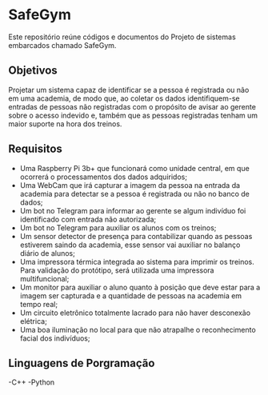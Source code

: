 # SafeGym

Este repositório reúne códigos e documentos do Projeto de sistemas embarcados chamado SafeGym.

## Objetivos

Projetar um sistema capaz de identificar se a pessoa é registrada ou não em uma academia, de modo que, ao coletar os dados identifiquem-se entradas de pessoas não registradas com o propósito de avisar ao gerente sobre o acesso indevido e, também que as pessoas registradas tenham um maior suporte na hora dos treinos. 

## Requisitos

- Uma Raspberry Pi 3b+ que funcionará como unidade central, em que ocorrerá o processamentos dos dados adquiridos;
- Uma WebCam que irá capturar a imagem da pessoa na entrada da academia para detectar se a pessoa é registrada ou não no banco de dados;
- Um bot no Telegram para informar ao gerente se algum indivíduo foi identificado com entrada não autorizada;
- Um bot no Telegram para auxiliar os alunos com os treinos;
- Um sensor detector de presença para contabilizar quando as pessoas estiverem saindo da academia, esse sensor vai auxiliar no balanço diário de alunos;
- Uma impressora térmica integrada ao sistema para imprimir os treinos. Para validação do protótipo, será utilizada uma impressora multifuncional;
- Um monitor para auxiliar o aluno quanto à posição que deve estar para a imagem ser capturada e a quantidade de pessoas na academia em tempo real;
- Um circuito eletrônico totalmente lacrado para não haver desconexão elétrica;
- Uma boa iluminação no local para que não atrapalhe o reconhecimento facial dos indivíduos;

## Linguagens de Porgramação
-C++
-Python




